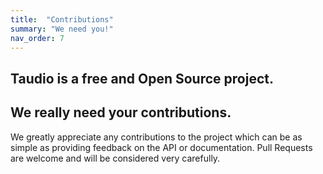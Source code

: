 ```yaml
---
title:  "Contributions"
summary: "We need you!"
nav_order: 7
---
```


## Taudio is a free and Open Source project.

## **We really need your contributions.**

We greatly appreciate any contributions to the project which can be as simple as providing feedback on the API or documentation.
Pull Requests are welcome and will be considered very carefully.